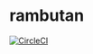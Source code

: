 # rambutan

[![CircleCI](https://circleci.com/gh/osvalda/rambutan/tree/master.svg?style=svg)](https://circleci.com/gh/osvalda/rambutan/tree/master)
